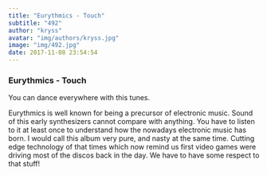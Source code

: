 ```yaml
---
title: "Eurythmics - Touch"
subtitle: "492"
author: "kryss"
avatar: "img/authors/kryss.jpg"
image: "img/492.jpg"
date: 2017-11-08 23:54:54
---
```


### Eurythmics - Touch
You can dance everywhere with this tunes.

Eurythmics is well known for being a precursor of electronic music. Sound of this early synthesizers cannot compare with anything. You have to listen to it at least once to understand how the nowadays electronic music has born. I would call this album very pure, and nasty at the same time. Cutting edge technology of that times which now remind us first video games were driving most of the discos back in the day. We have to have some respect to that stuff!
